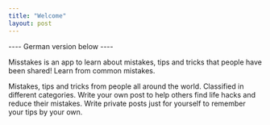 ```yaml
---
title: "Welcome"
layout: post
---
```


---- German version below ----

Misstakes is an app to learn about mistakes, tips and tricks that people have been shared!
Learn from common mistakes.

Mistakes, tips and tricks from people all around the world. Classified in different categories.
Write your own post to help others find life hacks and reduce their mistakes.
Write private posts just for yourself to remember your tips by your own.
